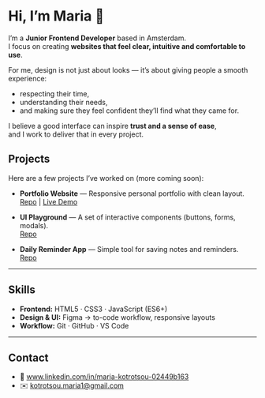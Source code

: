 # Hi, I’m Maria 👋

I’m a **Junior Frontend Developer** based in Amsterdam.  
I focus on creating **websites that feel clear, intuitive and comfortable to use**.  

For me, design is not just about looks — it’s about giving people a smooth experience:  
- respecting their time,  
- understanding their needs,  
- and making sure they feel confident they’ll find what they came for.  

I believe a good interface can inspire **trust and a sense of ease**,  
and I work to deliver that in every project.  


##  Projects

Here are a few projects I’ve worked on (more coming soon):

- **Portfolio Website** — Responsive personal portfolio with clean layout.  
  [Repo](#) | [Live Demo](#)

- **UI Playground** — A set of interactive components (buttons, forms, modals).  
  [Repo](#)

- **Daily Reminder App** — Simple tool for saving notes and reminders.  
  [Repo](#)

---

## Skills

- **Frontend:** HTML5 · CSS3 · JavaScript (ES6+)  
- **Design & UI:** Figma → to-code workflow, responsive layouts  
- **Workflow:** Git · GitHub · VS Code  

---

##  Contact

- 💼 www.linkedin.com/in/maria-kotrotsou-02449b163
- ✉️ kotrotsou.maria1@gmail.com
